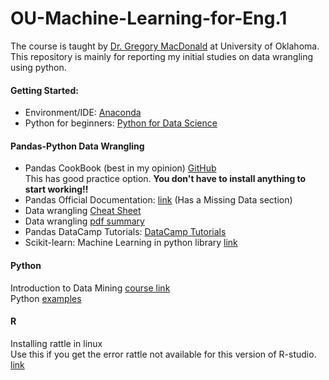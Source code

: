 # OU-Machine-Learning-for-Eng.1  
The course is taught by [Dr. Gregory MacDonald](https://www.linkedin.com/in/gregory-macdonald-718b4a88) at University of Oklahoma. 
This repository is mainly for reporting my initial studies on data wrangling using python.
 
#### Getting Started:
* Environment/IDE: [Anaconda](https://www.anaconda.com/download/)  
* Python for beginners: [Python for Data Science](https://www.datacamp.com/)  

#### Pandas-Python Data Wrangling
* Pandas CookBook (best in my opinion) [GitHub](https://github.com/jvns/pandas-cookbook)  
This has good practice option. **You don't have to install anything to start working!!** 
* Pandas Official Documentation: [link](https://pandas.pydata.org/pandas-docs/stable/tutorials.html) (Has a Missing Data section)
* Data wrangling [Cheat Sheet](http://pandas.pydata.org/Pandas_Cheat_Sheet.pdf)  
* Data wrangling [pdf summary](https://www.cs.tufts.edu/comp/150VAN/demos/DataWrangling.pdf)  
* Pandas DataCamp Tutorials: [DataCamp Tutorials](https://www.datacamp.com/courses/pandas-foundations?utm_source=adwords_ppc&utm_campaignid=1565610609&utm_adgroupid=63048149721&utm_device=c&utm_keyword=python%20pandas&utm_matchtype=p&utm_network=g&utm_adpostion=1t1&utm_creative=295208661538&utm_targetid=aud-299261629654:kwd-366003084877&utm_loc_interest_ms=&utm_loc_physical_ms=9026563&gclid=Cj0KCQjwrZLdBRCmARIsAFBZllHFkUQlKeYvoKhvQoyP8NcKgZZh3JRbONQtG4di5UWTEGH0idhsfLUaAizSEALw_wcB)  
* Scikit-learn: Machine Learning in python library [link](http://scikit-learn.org/stable/)  

#### Python
Introduction to Data Mining [course link](https://www-users.cs.umn.edu/~kumar001/dmbook/index.php#item3)  
Python [examples](http://www.cse.msu.edu/~ptan/dmbook/software/)  

#### R
Installing rattle in linux  
Use this if you get the error rattle not available for this version of R-studio. [link](https://stackoverflow.com/questions/25599943/unable-to-install-packages-in-latest-version-of-rstudio-and-r-version-3-1-1)  

